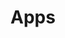 ---
templateKey: apper-page
title: Apps
description: Her finner du et utvalg apper og kjørebøker som har integrert vårt API med bompenger og ferjepriser.
apps:
    - heading: Bompenger er fantastisk fint
      image: /img/daglig-oppdatert.png
      text: >-
        Alle elsker å betale bompenger. Derfor er bompengekalkulator.no helt
        strålende
    - heading: asd
      image: /img/simployer_logo.png
      text: 213asdasd
---